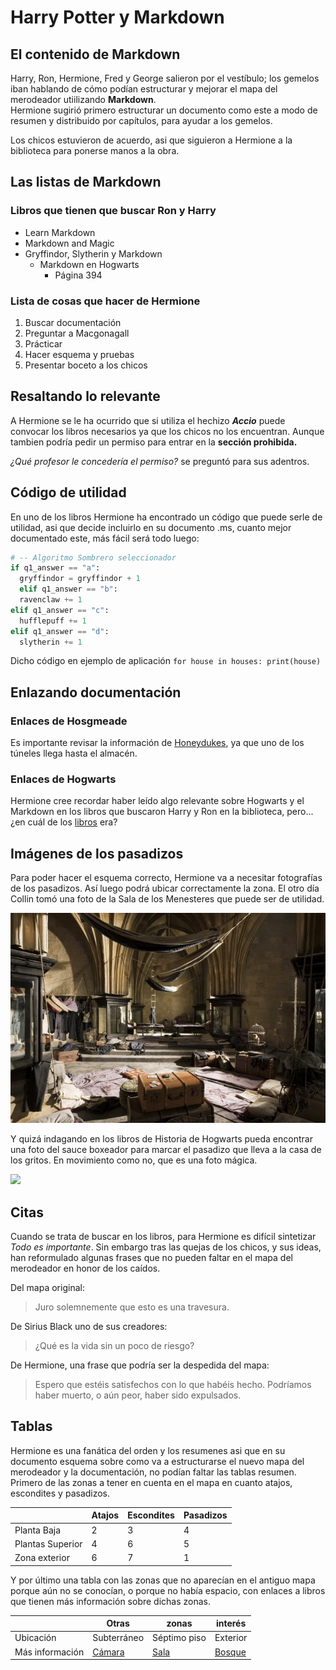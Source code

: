 # Harry Potter y Markdown

## El contenido de Markdown
Harry, Ron, Hermione, Fred y George salieron por el vestíbulo; los gemelos iban hablando de cómo podían estructurar y mejorar el mapa del merodeador utiilizando **Markdown**.  
Hermione sugirió primero estructurar un documento como este a modo de resumen y distribuido por capítulos, para ayudar a los gemelos.

Los chicos estuvieron de acuerdo, asi que siguieron a Hermione a la biblioteca para ponerse manos a la obra.

## Las listas de Markdown

### Libros que tienen que buscar Ron y Harry

* Learn Markdown
* Markdown and Magic
* Gryffindor, Slytherin y Markdown
  * Markdown en Hogwarts
    * Página 394

### Lista de cosas que hacer de Hermione

1. Buscar documentación
2. Preguntar a Macgonagall
3. Prácticar 
4. Hacer esquema y pruebas
5. Presentar boceto a los chicos

## Resaltando lo relevante
A Hermione se le ha ocurrido que si utiliza el hechizo **_Accio_** puede convocar los libros necesarios ya que los chicos no los encuentran.
Aunque tambien podría pedir un permiso para entrar en la **sección prohibida.**  

*¿Qué profesor le concedería el permiso?* se preguntó para sus adentros.

## Código de utilidad
En uno de los libros Hermione ha encontrado un código que puede serle de utilidad, asi que decide incluirlo en su documento .ms, cuanto mejor documentado este, más fácil será todo luego:
```python
# -- Algoritmo Sombrero seleccionador
if q1_answer == "a":
  gryffindor = gryffindor + 1
  elif q1_answer == "b":
  ravenclaw += 1
elif q1_answer == "c":
  hufflepuff += 1
elif q1_answer == "d":
  slytherin += 1
```
Dicho código en ejemplo de aplicación `for house in houses:
  print(house)`

## Enlazando documentación

### Enlaces de Hosgmeade

Es importante revisar la información de [Honeydukes](https://harrypotter.fandom.com/es/wiki/Honeydukes), ya que uno de los túneles llega hasta el almacén. 

### Enlaces de Hogwarts

Hermione cree recordar haber leído algo relevante sobre Hogwarts y el Markdown en los libros que buscaron Harry y Ron en la biblioteca, pero... ¿en cuál de los [libros](#Libros-que-tienen-que-buscar-Ron-y-Harry) era?

## Imágenes de los pasadizos

Para poder hacer el esquema correcto, Hermione va a necesitar fotografías de los pasadizos. Así luego podrá ubicar correctamente la zona. El otro día Collin tomó una foto de la Sala de los Menesteres que puede ser de utilidad.  

![](sala.jpg)

Y quizá indagando en los libros de Historia de Hogwarts pueda encontrar una foto del sauce boxeador para marcar el pasadizo que lleva a la casa de los gritos. En movimiento como no, que es una foto mágica.

![](https://pa1.narvii.com/6204/c2909ae1dd16d53ff4556e9f4d19a117aaf6f5ab_hq.gif)

## Citas 

Cuando se trata de buscar en los libros, para Hermione es difícil sintetizar _Todo es importante_. Sin embargo tras las quejas de los chicos, y sus ideas, han reformulado algunas frases que no pueden faltar en el mapa del merodeador en honor de los caídos.
  
  Del mapa original:

>Juro solemnemente que esto es una travesura.  

De Sirius Black uno de sus creadores:

>¿Qué es la vida sin un poco de riesgo?  

De Hermione, una frase que podría ser la despedida del mapa:

> Espero que estéis satisfechos con lo que habéis hecho. Podríamos haber muerto, o aún peor, haber sido expulsados.

## Tablas

Hermione es una fanática del orden y los resumenes asi que en su documento esquema sobre como va a estructurarse el nuevo mapa del merodeador y la documentación, no podían faltar las tablas resumen. 
Primero de las zonas a tener en cuenta en el mapa en cuanto atajos, escondites y pasadizos.  


|                   | Atajos| Escondites| Pasadizos|
|---------          |------ |------|------|
|  Planta Baja      |   2   |   3  |  4   |
|  Plantas Superior |   4   |   6  |  5   |
|  Zona exterior    |   6   |   7  |  1  |  
  
    

Y por último una tabla con las zonas que no aparecían en el antiguo mapa porque aún no se conocían, o porque no había espacio, con enlaces a libros que tienen más información sobre dichas zonas.

|          |  Otras  | zonas | interés |
|----------|-----------|--------|-------|
| Ubicación| Subterráneo    |  Séptimo piso| Exterior      |
| Más información    |  [Cámara](https://harrypotter.fandom.com/es/wiki/C%C3%A1mara_de_los_Secretos) | [Sala](https://harrypotter.fandom.com/es/wiki/Sala_de_los_Menesteres#Ubicaci.C3.B3n_y_forma_de_convocaci.C3.B3n)  | [Bosque](https://harrypotter.fandom.com/es/wiki/Bosque_prohibido) 
